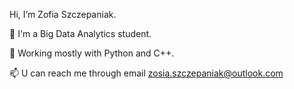  Hi, I’m Zofia Szczepaniak.
 
👀 I'm a Big Data Analytics student.

🌱 Working mostly with Python and C++.

📫 U can reach me through email zosia.szczepaniak@outlook.com
